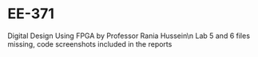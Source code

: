 # EE-371
Digital Design Using FPGA by Professor Rania Hussein\n
Lab 5 and 6 files missing, code screenshots included in the reports
